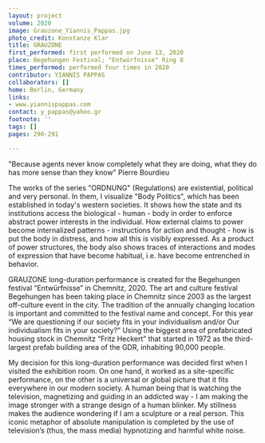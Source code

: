 ```yaml
---
layout: project
volume: 2020
image: Grauzone_Yiannis_Pappas.jpg
photo_credit: Konstanze Klar
title: GRAUZONE
first_performed: first performed on June 13, 2020
place: Begehungen Festival; "Entwürfnisse" Ring 8
times_performed: performed four times in 2020
contributor: YIANNIS PAPPAS
collaborators: []
home: Berlin, Germany
links:
- www.yiannispappas.com
contact: y_pappas@yahoo.gr
footnote: ''
tags: []
pages: 290-291

---
```


"Because agents never know completely what they are doing, what they do has more sense than they know" 
                                                                                                                         Pierre Bourdieu 


The works of the series "ORDNUNG" (Regulations) are existential, political and very personal. In them, I visualize "Body Politics", which has been established in today's western societies. It shows how the state and its institutions access the biological - human - body in order to enforce abstract power interests in the individual. How external claims to power become internalized patterns - instructions for action and thought - how is put the body in distress, and how all this is visibly expressed. 
As a product of power structures, the body also shows traces of interactions and modes of expression that have become habitual, i.e. have become entrenched in behavior.

GRAUZONE long-duration performance is created for the Begehungen festival “Entwürfnisse” in Chemnitz, 2020. The art and culture festival Begehungen has been taking place in Chemnitz since 2003 as the largest off-culture event in the city. The tradition of the annually changing location is important and committed to the festival name and concept. For this year “We are questioning if our society fits in your individualism and/or Our individualism fits in your society?” Using the biggest area of prefabricated housing stock in Chemnitz “Fritz Heckert” that started in 1972 as the third-largest prefab building area of the GDR, inhabiting 90,000 people. 

My decision for this long-duration performance was decided first when I visited the exhibition room. On one hand, it worked as a site-specific performance, on the other is a universal or global picture that it fits everywhere in our modern society. A human being that is watching the television, magnetizing and guiding in an addicted way - I am making the image stronger with a strange design of a human blinker. My stillness makes the audience wondering if I am a sculpture or a real person. 
This iconic metaphor of absolute manipulation is completed by the use of television’s (thus, the mass media) hypnotizing and harmful white noise.
